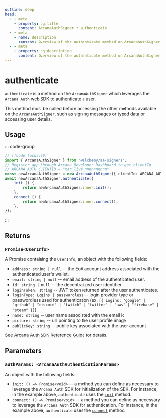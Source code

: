 ```yaml
---
outline: deep
head:
  - - meta
    - property: og:title
      content: ArcanaAuthSigner • authenticate
  - - meta
    - name: description
      content: Overview of the authenticate method on ArcanaAuthSigner
  - - meta
    - property: og:description
      content: Overview of the authenticate method on ArcanaAuthSigner
---
```


# authenticate

`authenticate` is a method on the `ArcanaAuthSigner` which leverages the `Arcana Auth` web SDK to authenticate a user.

This method must be called before accessing the other methods available on the `ArcanaAuthSigner`, such as signing messages or typed data or accessing user details.

## Usage

::: code-group

```ts [example.ts]
// [!code focus:99]
import { ArcanaAuthSigner } from "@alchemy/aa-signers";
// Register app through Arcana Developer Dashboard to get clientId
// ARCANA_AUTH_CLIENTID = "xar_live_nnnnnnnnnn"
const newArcanaAuthSigner = new ArcanaAuthSigner({ clientId: ARCANA_AUTH_CLIENTID });
await newArcanaAuthSigner.authenticate({
    init () {
        return newArcanaAuthSigner.inner.init();
    },
    connect () {
        return newArcanaAuthSigner.inner.connect();
    },
});
```

:::

## Returns

### `Promise<UserInfo>`

A Promise containing the `UserInfo`, an object with the following fields:

- `address: string | null` -- the EoA account address associated with the authenticated user's wallet.
- `email: string | null` -- email address of the authenticated user.
- `id: string | null` -- the decentralized user identifier.
- `loginToken: string` -- JWT token returned after the user authenticates.
- `loginType: Logins | passwordless` -- login provider type or passwordless used for authentication (ex. `[{ Logins: "google" | "github" | "discord" | "twitch" | "twitter" | "aws" | "firebase" | "steam" }]`).
- `name: string` -- user name associated with the email id
- `picture: string` -- url pointing to the user profile image
- `publicKey: string` -- public key associated with the user account

See [Arcana Auth SDK Reference Guide](https://authsdk-ref-guide.netlify.app/interfaces/userinfo) for details.

## Parameters

### `authParams: <ArcanaAuthAuthenticationParams>`

An object with the following fields:

- `init: () => Promise<void>` -- a method you can define as necessary to leverage the `Arcana Auth` SDK for initialization of the SDK. For instance, in the example above, `authenticate` uses the [`init`](https://authsdk-ref-guide.netlify.app/classes/authprovider#init) method.
- `connect: () => Promise<void>` -- a method you can define as necessary to leverage the `Arcana Auth` SDK for authentication. For instance, in the example above, `authenticate` uses the [`connect`](https://authsdk-ref-guide.netlify.app/classes/authprovider#connect) method.
